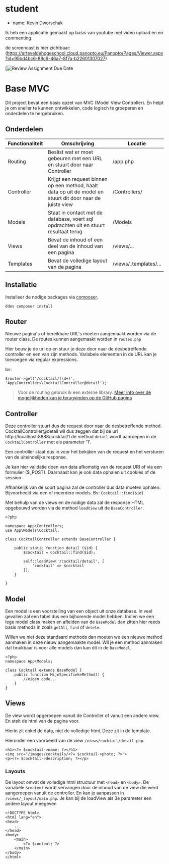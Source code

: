 # student

- name: Kevin Dworschak

Ik heb een applicatie gemaakt op basis van youtube met video upload en en commenting.

de screencast is hier zichtbaar: (https://arteveldehogeschool.cloud.panopto.eu/Panopto/Pages/Viewer.aspx?id=95bd4bc6-89c9-46a7-8f7a-b22601307027)

[![Review Assignment Due Date](https://arteveldehogeschool.cloud.panopto.eu/Panopto/Pages/Viewer.aspx?id=95bd4bc6-89c9-46a7-8f7a-b22601307027)

# Base MVC

Dit project bevat een basis opzet van MVC (Model View Controller). En helpt je om sneller te kunnen ontwikkelen, code logisch te groeperen en onderdelen te hergebruiken.

## Onderdelen

| Functionaliteit | Omschrijving                                                                                               | Locatie                |
| --------------- | ---------------------------------------------------------------------------------------------------------- | ---------------------- |
| Routing         | Beslist wat er moet gebeuren met een URL en stuurt door naar Controller                                    | /app.php               |
| Controller      | Krijgt een request binnen op een method, haalt data op uit de model en stuurt dit door naar de juiste view | /Controllers/          |
| Models          | Staat in contact met de database, voert sql opdrachten uit en stuurt resultaat terug                       | /Models                |
| Views           | Bevat de inhoud of een deel van de inhoud van een pagina                                                   | /views/...             |
| Templates       | Bevat de volledige layout van de pagina                                                                    | /views/\_templates/... |

## Installatie

Installeer de nodige packages via [composer](https://getcomposer.org/).

```
ddev composer install
```

## Router

Nieuwe pagina's of bereikbare URL's moeten aangemaakt worden via de router class. De routes kunnen aangemaakt worden in `routes.php`

Hier bouw je de url op en stuur je deze door naar de desbetreffende controller en een van zijn methods. Variabele elementen in de URL kan je toevoegen via regular expressions.

bv:

```
$router->get('/cocktail/(\d+)', 'App\Controllers\CocktailController@detail');
```

> Voor de routing gebruik ik een externe library.
> [Meer info over de mogelijkheden kan je terugvinden op de GitHub pagina](https://github.com/bramus/router)

## Controller

Deze controller stuurt dus de request door naar de desbetreffende method. CocktailController@detail wil dus zeggen dat bij de url http://localhost:8888/cocktail/1 de method `detail` wordt aanroepen in de `CocktailController` met als parameter '1'.

Een controller staat dus in voor het bekijken van de request en het versturen van de uiteindelijke response.

Je kan hier validatie doen van data afkomstig van de request URI of via een formulier ($\_POST).
Daarnaast kan je ook data ophalen uit cookies of de session.

Afhankelijk van de soort pagina zal de controller dus data moeten ophalen. Bijvoorbeeld via een of meerdere models. Bv: `Cocktail::find($id)`

Met behulp van de views en de nodige data zal de response HTML opgebouwd worden via de method `loadView` uit de `BaseController`.

```
<?php

namespace App\Controllers;
use App\Models\Cocktail;

class CocktailController extends BaseController {

    public static function detail ($id) {
        $cocktail = Cocktail::find($id);

        self::loadView('/cocktail/detail', [
            'cocktail' => $cocktail
        ]);
    }

}
```

## Model

Een model is een voorstelling van een object uit onze database. In veel gevallen zal een tabel dus een bijhorende model hebben. Indien we een lege model class maken en afleiden van de `BaseModel` dan zitten hier reeds basis methods in zoals `getAll`, `find` of `delete`.

Willen we niet deze standaard methods dan moeten we een nieuwe method aanmaken in deze nieuw aangemaakte model. Wil je een method aanmaken dat bruikbaar is voor alle models dan kan dit in de `BaseModel`.

```
<?php
namespace App\Models;

class Cocktail extends BaseModel {
    public function MijnSpecifiekeMethod() {
        //eigen code...
    }
}
```

## Views

De view wordt opgeroepen vanuit de Controller of vanuit een andere view. En stelt de html van de pagina voor.

Hierin zit enkel de data, niet de volledige html. Deze zit in de template.

Hieronder een voorbeeld van de view `/views/cocktail/detail.php`.

```
<h1><?= $cocktail->name; ?></h1>
<img src="/images/cocktails/<?= $cocktail->photo; ?>">
<p><?= $cocktail->description; ?></p>
```

### Layouts

De layout omvat de volledige html structuur met `<head>` en `<body>`. De variabele `$content` wordt vervangen door de inhoud van de view die werd aangeroepen vanuit de controller. En kan je aanpassen in `/views/_layout/main.php`. Je kan bij de loadView als 3e parameter een andere layout meegeven

```
<!DOCTYPE html>
<html lang="en">
<head>
    ...
</head>
<body>
    <main>
        <?= $content; ?>
    </main>
</body>
</html>
```
